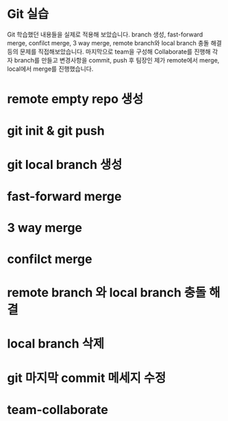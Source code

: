 # Git 실습
Git 학습했던 내용들을 실제로 적용해 보았습니다. branch 생성, fast-forward merge, confilct merge, 3 way merge, remote branch와 local branch 충돌 해결 등의 문제를 직접해보았습니다. 마지막으로 team을 구성해 Collaborate를 진행해 각자 branch를 만들고 변경사항을 commit, push 후 팀장인 제가 remote에서 merge, local에서 merge를 진행했습니다.

# remote empty repo 생성


# git init & git push


# git local branch 생성


# fast-forward merge


# 3 way merge


# confilct merge


# remote branch 와 local branch 충돌 해결


# local branch 삭제


# git 마지막 commit 메세지 수정


# team-collaborate


